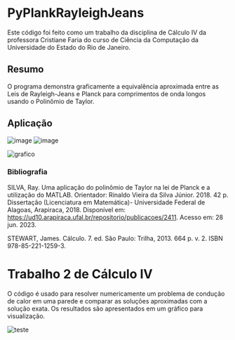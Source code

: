 # PyPlankRayleighJeans
Este código foi feito como um trabalho da disciplina de Cálculo IV da professora Cristiane Faria do curso de Ciência da Computação da Universidade do Estado do Rio de Janeiro.

## Resumo <br>
O programa demonstra graficamente a equivalência aproximada entre as Leis de Rayleigh-Jeans e Planck para comprimentos de onda longos usando o Polinômio de Taylor.

## Aplicação <br>
![image](https://github.com/fael0306/calculo-iv-uerj/assets/25599308/549624d8-5617-43c4-aa5d-3fe38da9b099)
![image](https://github.com/fael0306/calculo-iv-uerj/assets/25599308/bc6d400f-7a53-4db5-8096-2b682eb26172)

![grafico](https://github.com/fael0306/calculo-iv-uerj/assets/25599308/9d5438ba-b832-40e0-a2d0-31ddf6e46b45)

### Bibliografia <br>
SILVA, Ray. Uma aplicação do polinômio de Taylor na lei de Planck e a utilização do MATLAB. Orientador: Rinaldo Vieira da Silva Júnior. 2018. 42 p. Dissertação (Licenciatura em Matemática)- Universidade Federal de Alagoas, Arapiraca, 2018. Disponível em: https://ud10.arapiraca.ufal.br/repositorio/publicacoes/2411. Acesso em: 28 jun. 2023.

STEWART, James. Cálculo. 7. ed. São Paulo: Trilha, 2013. 664 p. v. 2. ISBN 978-85-221-1259-3.

# Trabalho 2 de Cálculo IV

O código é usado para resolver numericamente um problema de condução de calor em uma parede e comparar as soluções aproximadas com a solução exata. Os resultados são apresentados em um gráfico para visualização.

![teste](https://github.com/fael0306/calculo-iv-uerj-trabalho2/assets/25599308/60937453-7d59-4e4b-9189-65bc231c358b)

